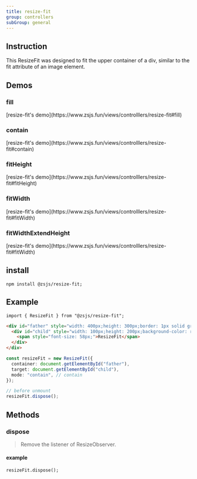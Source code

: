 ```yaml
---
title: resize-fit
group: controllers
subGroup: general
---
```


## Instruction

This ResizeFit was designed to fit the upper container of a div, similar to the fit attribute of an image element.

## Demos

### fill

<Demo src="./demo/fill.tsx" />
[resize-fit's demo](https://www.zsjs.fun/views/controlllers/resize-fit#fill)

### contain

<Demo src="./demo/contain.tsx" />
[resize-fit's demo](https://www.zsjs.fun/views/controlllers/resize-fit#contain)

### fitHeight

<Demo src="./demo/fitHeight.tsx" />
[resize-fit's demo](https://www.zsjs.fun/views/controlllers/resize-fit#fitHeight)

### fitWidth

<Demo src="./demo/fitWidth.tsx" />
[resize-fit's demo](https://www.zsjs.fun/views/controlllers/resize-fit#fitWidth)


### fitWidthExtendHeight

<Demo src="./demo/fitWidthExtendHeight.tsx" />
[resize-fit's demo](https://www.zsjs.fun/views/controlllers/resize-fit#fitWidth)

## install

`npm install @zsjs/resize-fit;`

## Example

`import { ResizeFit } from "@zsjs/resize-fit";`

```html
<div id="father" style="width: 400px;height: 300px;border: 1px solid green;">
  <div id="child" style="width: 100px;height: 200px;background-color: red;">
    <span style="font-size: 58px;">ResizeFit</span>
  </div>
</div>
```

```ts
const resizeFit = new ResizeFit({
  container: document.getElementById("father"),
  target: document.getElementById("child"),
  mode: "contain", // contain
});

// before unmount
resizeFit.dispose();
```

## Methods

### dispose

> Remove the listener of ResizeObserver.

#### example

`resizeFit.dispose();`
